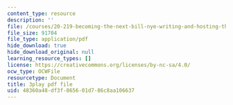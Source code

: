 ```yaml
---
content_type: resource
description: ''
file: /courses/20-219-becoming-the-next-bill-nye-writing-and-hosting-the-educational-show-january-iap-2015/48360a48df3f865601d786c8aa106637_ViSVJJoo7nE.pdf
file_size: 91704
file_type: application/pdf
hide_download: true
hide_download_original: null
learning_resource_types: []
license: https://creativecommons.org/licenses/by-nc-sa/4.0/
ocw_type: OCWFile
resourcetype: Document
title: 3play pdf file
uid: 48360a48-df3f-8656-01d7-86c8aa106637
---
```

